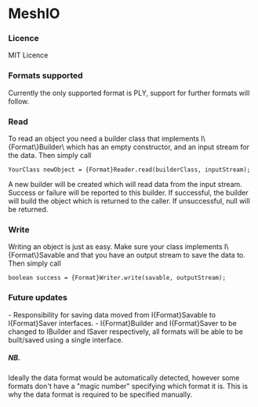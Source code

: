 # MeshIO
<h3>Licence</h3>
MIT Licence

<h3>Formats supported</h3>
Currently the only supported format is PLY, support for further formats will follow.


<h3>Read</h3>
To read an object you need a builder class that implements I\{Format\}Builder\<YourClass\> which has an empty constructor, and an input stream for the data. Then simply call

    YourClass newObject = {Format}Reader.read(builderClass, inputStream);

A new builder will be created which will read data from the input stream. Success or failure will be reported to this builder. If successful, the builder will build the object which is returned to the caller. If unsuccessful, null will be returned.

<h3>Write</h3>
Writing an object is just as easy. Make sure your class implements I\{Format\}Savable and that you have an output stream to save the data to. Then simply call

    boolean success = {Format}Writer.write(savable, outputStream);

<h3>Future updates</h3>
 - Responsibility for saving data moved from I{Format}Savable to I{Format}Saver interfaces.
 - I{Format}Builder and I{Format}Saver to be changed to IBuilder and ISaver respectively, all formats will be able to be built/saved using a single interface.

<h5>NB.</h5>
Ideally the data format would be automatically detected, however some formats don't have a "magic number" specifying which format it is. This is why the data format is required to be specified manually.
